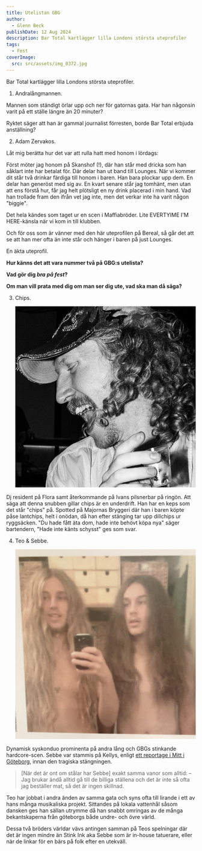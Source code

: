 ```yaml
---
title: Utelistan GBG
author:
  - Glenn Beck
publishDate: 12 Aug 2024
description: Bar Total kartlägger lilla Londons största uteprofiler
tags:
  - Fest
coverImage:
  src: src/assets/img_0372.jpg
---
```

Bar Total kartlägger lilla Londons största uteprofiler.

1. Andralångmannen.

Mannen som ständigt örlar upp och ner för gatornas gata. Har han någonsin varit på ett ställe längre än 20 minuter? 

Ryktet säger att han är gammal journalist förresten, borde Bar Total erbjuda anställning?

2. Adam Zervakos.

Låt mig berätta hur det var att rulla hatt med honom i lördags:

Först möter jag honom på Skanshof (!), där han står med dricka som han såklart inte har betalat för. Där delar han ut band till Lounges. När vi kommer dit står två drinkar färdiga till honom i baren. Han bara plockar upp dem. En delar han generöst med sig av. En kvart senare står jag tomhänt, men utan att ens förstå hur, får jag helt plötsligt en ny drink placerad i min hand. Vad han trollade fram den ifrån vet jag inte, men det verkar inte ha varit någon "biggie".

Det hela kändes som taget ur en scen i Maffiabröder. Lite EVERTYIME I'M HERE-känsla när vi kom in till klubben.

Och för oss som är vänner med den här uteprofilen på Bereal, så går det att se att han mer ofta än inte står och hänger i baren på just Lounges.

En äkta uteprofil.

**Hur känns det att vara nummer två på GBG:s utelista?**

**Vad gör dig *bra på fest*?**

**Om man vill prata med dig om man ser dig ute, vad ska man då säga?**

3. Chips.

   ![Chips](src/assets/img_5457.jpeg "Chips")

Dj resident på Flora samt återkommande på Ivans pilsnerbar på ringön. Att säga att denna snubben gillar chips är en underdrift. Han har en keps som det står "chips" på. Spotted på Majornas Bryggeri där han i baren köpte påse lantchips, helt i onödan, då han efter stänging tar upp dillchips ur ryggsäcken. "Du hade fått äta dom, hade inte behövt köpa nya" säger bartendern, "Hade inte känts schysst" ges som svar.

4. Teo & Sebbe.

   ![Teo & Sebbe](src/assets/img_1806.jpeg "Teo & Sebbe")

Dynamisk syskonduo prominenta på andra lång och GBGs stinkande hardcore-scen. Sebbe var stammis på Kellys, enligt [ett reportage i Mitt i Göteborg](https://www.mitti.se/nyheter/kollen-sa-klarar-sig-sunkhaken-i-kristider-6.91.68248.9472769bdc), innan den tragiska stängningen. 

> \[När det är ont om stålar har Sebbe] exakt samma vanor som alltid:
> – Jag brukar ändå alltid gå till de billiga ställena och det är inte så ofta jag beställer mat, så det är ingen skillnad. 

Teo har jobbat i andra änden av samma gata och syns ofta till lirande i ett av hans många musikaliska projekt. Sittandes på lokala vattenhål såsom dansken ges han sällan utrymme då han snabbt omringas av de många bekantskaperna från göteborgs både undre- och övre värld. 

Dessa två bröders världar vävs antingen samman på Teos spelningar där det är ingen mindre än Stink Ink aka Sebbe som är in-house tatuerare, eller när de linkar för en bärs på folk efter en utekväll.
